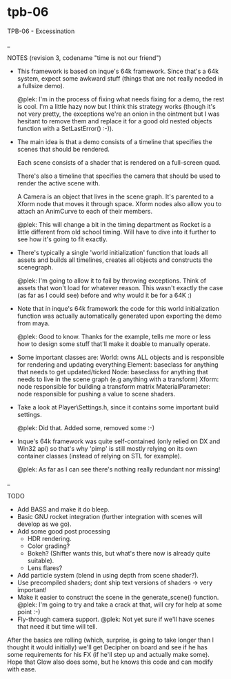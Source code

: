 tpb-06
======

TPB-06 - Excessination

_

NOTES (revision 3, codename "time is not our friend")

- This framework is based on inque's 64k framework. Since that's a 64k system,
  expect some awkward stuff (things that are not really needed in a fullsize demo).

  @plek: I'm in the process of fixing what needs fixing for a demo, the rest is cool.
  I'm a little hazy now but I think this strategy works (though it's not very pretty,
  the exceptions we're an onion in the ointment but I was hesitant to remove them and
  replace it for a good old nested objects function with a SetLastError() :-)).

- The main idea is that a demo consists of a timeline that specifies the 
  scenes that should be rendered.    
  
  Each scene consists of a shader that is rendered on a full-screen quad. 
  
  There's also a timeline that specifies the camera that should be used
  to render the active scene with.
  
  A Camera is an object that lives in the scene graph. It's parented to a
  Xform node that moves it through space. Xform nodes also allow you to attach
  an AnimCurve to each of their members.

  @plek: This will change a bit in the timing department as Rocket is a little
  different from old school timing. Will have to dive into it further to see how
  it's going to fit exactly.

- There's typically a single 'world initialization' function that loads all assets
  and builds all timelines, creates all objects and constructs the scenegraph.

  @plek: I'm going to allow it to fail by throwing exceptions. Think of assets that
  won't load for whatever reason. This wasn't exactly the case (as far as I could
  see) before and why would it be for a 64K :)

- Note that in inque's 64k framework the code for this world initialization function 
  was actually automatically generated upon exporting the demo from maya. 

  @plek: Good to know. Thanks for the example, tells me more or less how to design
  some stuff that'll make it doable to manually operate.
      
- Some important classes are:
  World: owns ALL objects and is responsible for rendering and updating everything
  Element: baseclass for anything that needs to get updated/ticked
  Node: baseclass for anything that needs to live in the scene graph (e.g anything with a transform)
  Xform: node responsible for building a transform matrix
  MaterialParameter: node responsible for pushing a value to scene shaders.
  
- Take a look at Player\Settings.h, since it contains some important build settings.

  @plek: Did that. Added some, removed some :-)

- Inque's 64k framework was quite self-contained (only relied on DX and Win32 api) 
  so that's why 'pimp' is still mostly relying on its own container classes
  (instead of relying on STL for example).

  @plek: As far as I can see there's nothing really redundant nor missing!

_
  
TODO

- Add BASS and make it do bleep.
- Basic GNU rocket integration (further integration with scenes will develop as we go).
- Add some good post processing
	- HDR rendering.
	- Color grading?
	- Bokeh? (Shifter wants this, but what's there now is already quite suitable).
	- Lens flares?
- Add particle system (blend in using depth from scene shader?).
- Use precompiled shaders; dont ship text versions of shaders -> very important!
- Make it easier to construct the scene in the generate_scene() function.
@plek: I'm going to try and take a crack at that, will cry for help at some point :-)
- Fly-through camera support.
@plek: Not yet sure if we'll have scenes that need it but time will tell.

After the basics are rolling (which, surprise, is going to take longer than I thought it
would initially) we'll get Decipher on board and see if he has some requirements for his
FX (if he'll step up and actually make some). Hope that Glow also does some, but he knows
this code and can modify with ease.
